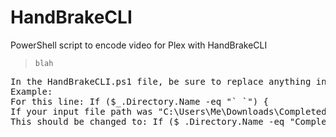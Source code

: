 # HandBrakeCLI
PowerShell script to encode video for Plex with HandBrakeCLI
> `blah`
<pre>
In the HandBrakeCLI.ps1 file, be sure to replace anything in <> with your path or folder name
Example:
For this line: If ($_.Directory.Name -eq "`<The Name of Your Input Folder> `") {
If your input file path was "C:\Users\Me\Downloads\Completed\"
This should be changed to: If ($_.Directory.Name -eq "Completed") {
</pre>
